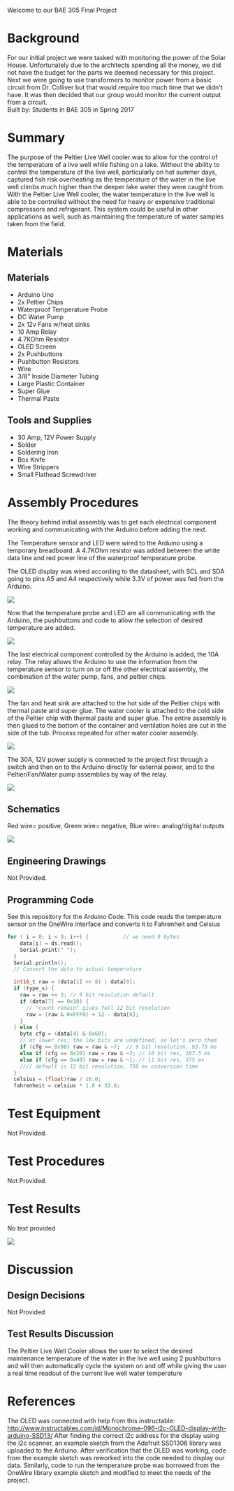 Welcome to our BAE 305 Final Project
# Background
For our initial project we were tasked with monitoring the power of the Solar House. Unfortunately due to the architects spending all the money, we did not have the budget for the parts we deemed necessary for this project. Next we were going to use transformers to monitor power from a basic circuit from Dr. Colliver but that would require too much time that we didn't have. It was then decided that our group would monitor the current output from a circuit.  
Built by: Students in BAE 305 in Spring 2017
# Summary
The purpose of the Peltier Live Well cooler was to allow for the control of the temperature of a live well while fishing on a lake. Without the ability to control the temperature of the live well, particularly on hot summer days, captured fish risk overheating as the temperature of the water in the live well climbs much higher than the deeper lake water they were caught from. With the Peltier Live Well cooler, the water temperature in the live well is able to be controlled without the need for heavy or expensive traditional compressors and refrigerant. This system could be useful in other applications as well, such as maintaining the temperature of water samples taken from the field.
# Materials
## Materials
* Arduino Uno
* 2x Peltier Chips
* Waterproof Temperature Probe
* DC Water Pump
* 2x 12v Fans w/heat sinks
* 10 Amp Relay
* 4.7KOhm Resistor
* OLED Screen
* 2x Pushbuttons
* Pushbutton Resistors
* Wire
* 3/8" Inside Diameter Tubing
* Large Plastic Container
* Super Glue
* Thermal Paste
## Tools and Supplies
* 30 Amp, 12V Power Supply
* Solder
* Soldering Iron
* Box Knife
* Wire Strippers
* Small Flathead Screwdriver
# Assembly Procedures
The theory behind initial assembly was to get each electrical component working and communicating with the Arduino before adding the next.

The Temperature sensor and LED were wired to the Arduino using a temporary breadboard. A 4.7KOhm resistor was added between the white data line and red power line of the waterproof temperature probe.

The OLED display was wired according to the datasheet, with SCL and SDA going to pins A5 and A4 respectively while 3.3V of power was fed from the Arduino.

![](https://github.com/joedvorak/BAE305Example/blob/master/Design%20File%20Images/SensorandLED6.jpg)

Now that the temperature probe and LED are all communicating with the Arduino, the pushbuttons and code to allow the selection of desired temperature are added.

![](https://github.com/joedvorak/BAE305Example/blob/master/Design%20File%20Images/ButtonsToo.jpg)

The last electrical component controlled by the Arduino is added, the 10A relay. The relay allows the Arduino to use the information from the temperature sensor to turn on or off the other electrical assembly, the combination of the water pump, fans, and peltier chips.

![](https://github.com/joedvorak/BAE305Example/blob/master/Design%20File%20Images/RelayAlso.jpg)

The fan and heat sink are attached to the hot side of the Peltier chips with thermal paste and super glue. The water cooler is attached to the cold side of the Peltier chip with thermal paste and super glue. The entire assembly is then glued to the bottom of the container and ventilation holes are cut in the side of the tub. Process repeated for other water cooler assembly.

![](https://github.com/joedvorak/BAE305Example/blob/master/Design%20File%20Images/peltierheatsinkassembly.jpg)

The 30A, 12V power supply is connected to the project first through a switch and then on to the Arduino directly for external power, and to the Peltier/Fan/Water pump assemblies by way of the relay.

![](https://github.com/joedvorak/BAE305Example/blob/master/Design%20File%20Images/tundra3000.jpg)

## Schematics
Red wire= positive, Green wire= negative, Blue wire= analog/digital outputs

![](https://github.com/joedvorak/BAE305Example/blob/master/Design%20File%20Images/Tundra%203000_schem.gif)

## Engineering Drawings
Not Provided.
## Programming Code
See this repository for the Arduino Code.
This code reads the temperature sensor on the OneWire interface and converts it to Fahrenheit and Celsius
```C
for ( i = 0; i < 9; i++) {           // we need 9 bytes
    data[i] = ds.read();
    Serial.print(" ");
  }
  Serial.println();
  // Convert the data to actual temperature

  int16_t raw = (data[1] << 8) | data[0];
  if (type_s) {
    raw = raw << 3; // 9 bit resolution default
    if (data[7] == 0x10) {
      // "count remain" gives full 12 bit resolution
      raw = (raw & 0xFFF0) + 12 - data[6];
    }
  } else {
    byte cfg = (data[4] & 0x60);
    // at lower res, the low bits are undefined, so let's zero them
    if (cfg == 0x00) raw = raw & ~7;  // 9 bit resolution, 93.75 ms
    else if (cfg == 0x20) raw = raw & ~3; // 10 bit res, 187.5 ms
    else if (cfg == 0x40) raw = raw & ~1; // 11 bit res, 375 ms
    //// default is 12 bit resolution, 750 ms conversion time
  }
  celsius = (float)raw / 16.0;
  fahrenheit = celsius * 1.8 + 32.0;
```
# Test Equipment
Not Provided.
# Test Procedures
Not Provided.
# Test Results
No text provided

![](https://github.com/joedvorak/BAE305Example/blob/master/Design%20File%20Images/Graph.png)

# Discussion
## Design Decisions
Not Provided
## Test Results Discussion
The Peltier Live Well Cooler allows the user to select the desired maintenance temperature of the water in the live well using 2 pushbuttons and will then automatically cycle the system on and off while giving the user a real time readout of the current live well water temperature
# References
The OLED was connected with help from this instructable: http://www.instructables.com/id/Monochrome-096-i2c-OLED-display-with-arduino-SSD13/
After finding the correct i2c address for the display using the i2c scanner, an example sketch from the Adafruit SSD1306 library was uploaded to the Arduino. After verification that the OLED was working, code from the example sketch was reworked into the code needed to display our data.
Similarly, code to run the temperature probe was borrowed from the OneWire library example sketch and modified to meet the needs of the project.
